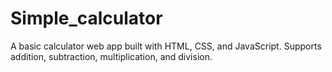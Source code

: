 # Simple_calculator
A basic calculator web app built with HTML, CSS, and JavaScript. Supports addition, subtraction, multiplication, and division.
